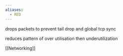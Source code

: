 ```yaml
---
aliases:
  - RED
---
```

drops packets to prevent tail drop and global tcp sync

reduces pattern of over utilisation then underutilization 

[[Networking]]
